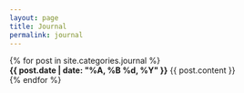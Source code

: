```yaml
---
layout: page
title: Journal
permalink: journal
---
```


<div class="posts">
  {% for post in site.categories.journal %}
   <article class="post">
    <strong><time datetime="{{ post.date | date_to_xmlschema }}" class="post-date">{{ post.date | date: "%A, %B %d, %Y" }}</time></strong>
    {{ post.content }}
   </article>
  {% endfor %}
</div>